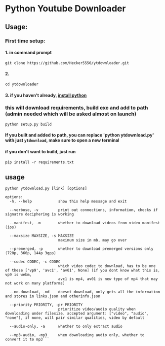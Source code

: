 # Python Youtube Downloader

## Usage:
### First time setup:
#### 1. in command prompt
    git clone https://github.com/Hecker5556/ytdownloader.git
#### 2. 
    cd ytdownloader
#### 3. if you haven't already, [install python](https://www.python.org/)
### this will download requirements, build exe and add to path (admin needed which will be asked almost on launch)
    python setup.py build
#### If you built and added to path, you can replace 'python ytdownload.py' with just `ytdownload`, make sure to open a new terminal
#### if you don't want to build, just run
    pip install -r requirements.txt
## usage
```
python ytdownload.py [link] [options]

options:
  -h, --help            show this help message and exit

  --verbose, -v         print out connections, information, checks if signatre deciphering is working

  --manifest, -m        whether to download videos from video manifest (ios)

  --maxsize MAXSIZE, -s MAXSIZE
                        maximum size in mb, may go over

  --premerged, -p       whether to download premerged versions only (720p, 360p, 144p 3gpp)

  --codec CODEC, -c CODEC
                        which video codec to download, has to be one of these ['vp9', 'avc1', 'av01', None] (if you dont know what this is, vp9 is webm,   
                        avc1 is mp4, av01 is new type of mp4 that may not work on many platforms)

  --no-download, -nd    doesnt download, only gets all the information and stores in links.json and otherinfo.json

  --priority PRIORITY, -pr PRIORITY
                        prioritize video/audio quality when downloading under filesize. accepted argument: ["video", "audio", "none"], if none, will pair similar qualities, video by default

  --audio-only, -a      whether to only extract audio 

  --mp3-audio, -mp3     when downloading audio only, whether to convert it to mp3```